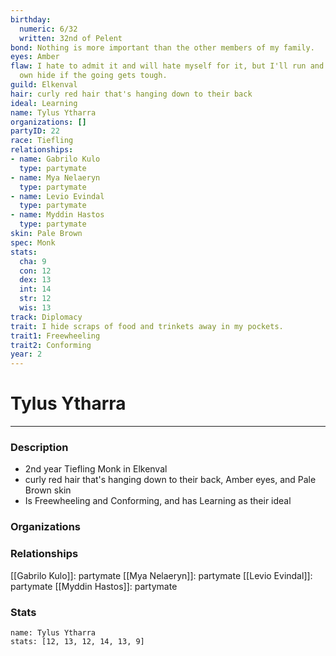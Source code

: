 ```yaml
---
birthday:
  numeric: 6/32
  written: 32nd of Pelent
bond: Nothing is more important than the other members of my family.
eyes: Amber
flaw: I hate to admit it and will hate myself for it, but I'll run and preserve my
  own hide if the going gets tough.
guild: Elkenval
hair: curly red hair that's hanging down to their back
ideal: Learning
name: Tylus Ytharra
organizations: []
partyID: 22
race: Tiefling
relationships:
- name: Gabrilo Kulo
  type: partymate
- name: Mya Nelaeryn
  type: partymate
- name: Levio Evindal
  type: partymate
- name: Myddin Hastos
  type: partymate
skin: Pale Brown
spec: Monk
stats:
  cha: 9
  con: 12
  dex: 13
  int: 14
  str: 12
  wis: 13
track: Diplomacy
trait: I hide scraps of food and trinkets away in my pockets.
trait1: Freewheeling
trait2: Conforming
year: 2
---
```

# Tylus Ytharra
---
### Description
- 2nd year Tiefling Monk in Elkenval
- curly red hair that's hanging down to their back, Amber eyes, and Pale Brown skin
- Is Freewheeling and Conforming, and has Learning as their ideal

### Organizations
### Relationships
[[Gabrilo Kulo]]: partymate
[[Mya Nelaeryn]]: partymate
[[Levio Evindal]]: partymate
[[Myddin Hastos]]: partymate
### Stats
```statblock
name: Tylus Ytharra
stats: [12, 13, 12, 14, 13, 9]
```